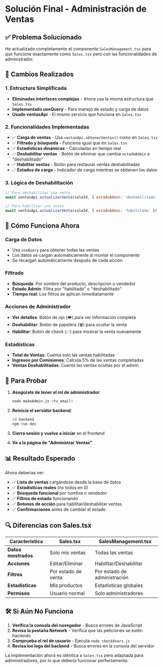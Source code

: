# Solución Final - Administración de Ventas

## ✅ Problema Solucionado

He actualizado completamente el componente `SalesManagement.tsx` para que funcione exactamente como `Sales.tsx` pero con las funcionalidades de administrador.

## 🔧 Cambios Realizados

### 1. Estructura Simplificada
- **Eliminadas interfaces complejas** - Ahora usa la misma estructura que `Sales.tsx`
- **Implementado useQuery** - Para manejo de estado y carga de datos
- **Usado ventasApi** - El mismo servicio que funciona en `Sales.tsx`

### 2. Funcionalidades Implementadas
- ✅ **Carga de ventas** - Usa `ventasApi.obtenerVentas()` como en `Sales.tsx`
- ✅ **Filtrado y búsqueda** - Funciona igual que en `Sales.tsx`
- ✅ **Estadísticas dinámicas** - Calculadas en tiempo real
- ✅ **Deshabilitar ventas** - Botón de eliminar que cambia `estadoAdmin` a "deshabilitado"
- ✅ **Habilitar ventas** - Botón para restaurar ventas deshabilitadas
- ✅ **Estados de carga** - Indicador de carga mientras se obtienen los datos

### 3. Lógica de Deshabilitación
```javascript
// Para deshabilitar una venta
await ventasApi.actualizarVenta(saleId, { estadoAdmin: 'deshabilitado' });

// Para habilitar una venta
await ventasApi.actualizarVenta(saleId, { estadoAdmin: 'habilitado' });
```

## 🎯 Cómo Funciona Ahora

### Carga de Datos
- Usa `useQuery` para obtener todas las ventas
- Los datos se cargan automáticamente al montar el componente
- Se recargan automáticamente después de cada acción

### Filtrado
- **Búsqueda**: Por nombre del producto, descripción o vendedor
- **Estado Admin**: Filtra por "habilitado" o "deshabilitado"
- **Tiempo real**: Los filtros se aplican inmediatamente

### Acciones de Administrador
- **Ver detalles**: Botón de ojo (👁️) para ver información completa
- **Deshabilitar**: Botón de papelera (🗑️) para ocultar la venta
- **Habilitar**: Botón de check (✅) para mostrar la venta nuevamente

### Estadísticas
- **Total de Ventas**: Cuenta solo las ventas habilitadas
- **Ingresos por Comisiones**: Calcula 5% de las ventas completadas
- **Ventas Deshabilitadas**: Cuenta las ventas ocultas por el admin

## 🚀 Para Probar

1. **Asegúrate de tener el rol de administrador**:
   ```bash
   node makeAdmin.js <tu_email>
   ```

2. **Reinicia el servidor backend**:
   ```bash
   cd backend
   npm run dev
   ```

3. **Cierra sesión y vuelve a iniciar** en el frontend

4. **Ve a la página de "Administrar Ventas"**

## 📊 Resultado Esperado

Ahora deberías ver:
- ✅ **Lista de ventas** cargándose desde la base de datos
- ✅ **Estadísticas reales** (no todos en 0)
- ✅ **Búsqueda funcional** por nombre o vendedor
- ✅ **Filtros de estado** funcionando
- ✅ **Botones de acción** para habilitar/deshabilitar ventas
- ✅ **Confirmaciones** antes de cambiar el estado

## 🔍 Diferencias con Sales.tsx

| Característica | Sales.tsx | SalesManagement.tsx |
|---|---|---|
| **Datos mostrados** | Solo mis ventas | Todas las ventas |
| **Acciones** | Editar/Eliminar | Habilitar/Deshabilitar |
| **Filtros** | Por estado de venta | Por estado de administración |
| **Estadísticas** | Mis productos | Estadísticas globales |
| **Permisos** | Usuario normal | Solo administradores |

## 🛠️ Si Aún No Funciona

1. **Verifica la consola del navegador** - Busca errores de JavaScript
2. **Revisa la pestaña Network** - Verifica que las peticiones se estén haciendo
3. **Comprueba el rol de usuario** - Ejecuta `node checkUsers.js`
4. **Revisa los logs del backend** - Busca errores en la consola del servidor

La implementación ahora es idéntica a `Sales.tsx` pero adaptada para administradores, por lo que debería funcionar perfectamente.
